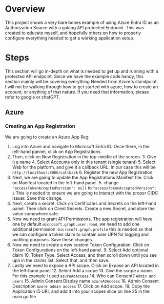 # Overview
This project shows a very bare bones example of using Azure Entra ID as an Authorization Source with a golang API
protected Endpoint. This was created to educate myself, and hopefully others on how to properly configure everything
needed to get a working application setup.

# Steps
This section will go in-depth on what is needed to get up and running with a protected API endpoint. Since we have the example
code handy, this section mainly will be covering everything Needed from Azure's standpoint. I will not be walking through
how to get started with azure, how to create an account, or anything of that nature. If you need that information, please
refer to google or chatGPT.

## Azure
### Creating an App Registration
We are going to create an Azure App Reg. 
1. Log into Azure and navigate to Microsoft Entra ID. Once there, in the left-hand pannel,
click on App Registrations. 
2. Then, click on New Registration in the top-middle of the screen.
   3. Give it a name
   4. Select Accounts only in this tenant (single tenant)
   5. Select Web for the platform, and give it a callback URL. In our case this will be ```http://localhost:8080/callback```
   6. Register the new App Registration
4. Next, we are going to update the App Registrations Manifest file. Click on Manifest located in the left-hand panel.
   5. change ```"accessTokenAcceptedVersion": null``` to ```"accessTokenAcceptedVersion": 2``` This is needed to ensure we are going to interact with the proper OIDC issuer. Save this change.
6. Next, create a secret. Click on Certificates and Secrets on the left-hand panel. Then click on Client Secrets. Create a new Secret, and store the value somewhere safe.
7. Now we need to grant API Permissions, The app registration will have one by default ```microsoft.graph.user.read```, we need to add one additional permission: ```microsoft.graph.profile``` this is needed so that we can configure a token claim to contain user UPN for logging and auditing purposes. Save these changes.
8. Now we need to create a new custom Token Configuration. Click on Token Configurations on the left-hand panel.
   9. Select Add optional claim
      10. Token Type, Select Access, and then scroll down until you see upn in the claims list. Select that, and then save.
11. Lastly we need to expose a API scope. Click on Expose an API located in the left-hand panel
    12. Select Add a scope
    13. Give the scope a name. For this example I used ```azureAdAccess```
    14. Who can Consent?  ```Admin and users```
    15. Admin Consent Display name ```azureADAccess```
    16. Admin Consent Description ```azure admin access```
    17. Click on Add scope.
    18. Copy the Application ID URI, and add it into your scopes slice on line 25 in the main.go file



